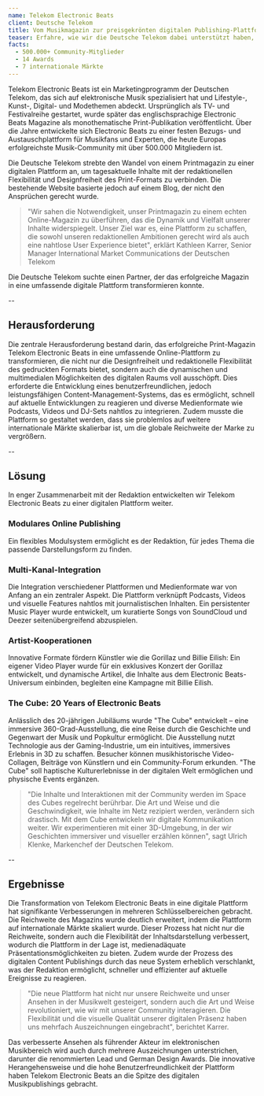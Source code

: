 ```yaml
---
name: Telekom Electronic Beats
client: Deutsche Telekom
title: Vom Musikmagazin zur preisgekrönten digitalen Publishing-Plattform
teaser: Erfahre, wie wir die Deutsche Telekom dabei unterstützt haben, ein traditionelles Printmagazin in eine agile, preisgekrönte digitale Plattform zu transformieren, die die elektronische Musik- und Kulturlandschaft Europas prägt.
facts:
  - 500.000+ Community-Mitglieder
  - 14 Awards
  - 7 internationale Märkte
---
```


Telekom Electronic Beats ist ein Marketingprogramm der Deutschen Telekom, das sich auf elektronische Musik spezialisiert hat und Lifestyle-, Kunst-, Digital- und Modethemen abdeckt. Ursprünglich als TV- und Festivalreihe gestartet, wurde später das englischsprachige Electronic Beats Magazine als monothematische Print-Publikation veröffentlicht. Über die Jahre entwickelte sich Electronic Beats zu einer festen Bezugs- und Austauschplattform für Musikfans und Experten, die heute Europas erfolgreichste Musik-Community mit über 500.000 Mitgliedern ist.

Die Deutsche Telekom strebte den Wandel von einem Printmagazin zu einer digitalen Plattform an, um tagesaktuelle Inhalte mit der redaktionellen Flexibilität und Designfreiheit des Print-Formats zu verbinden. Die bestehende Website basierte jedoch auf einem Blog, der nicht den Ansprüchen gerecht wurde.

> "Wir sahen die Notwendigkeit, unser Printmagazin zu einem echten Online-Magazin zu überführen, das die Dynamik und Vielfalt unserer Inhalte widerspiegelt. Unser Ziel war es, eine Plattform zu schaffen, die sowohl unseren redaktionellen Ambitionen gerecht wird als auch eine nahtlose User Experience bietet", erklärt Kathleen Karrer, Senior Manager International Market Communications der Deutschen Telekom

Die Deutsche Telekom suchte einen Partner, der das erfolgreiche Magazin in eine umfassende digitale Plattform transformieren konnte.

--

## Herausforderung

Die zentrale Herausforderung bestand darin, das erfolgreiche Print-Magazin Telekom Electronic Beats in eine umfassende Online-Plattform zu transformieren, die nicht nur die Designfreiheit und redaktionelle Flexibilität des gedruckten Formats bietet, sondern auch die dynamischen und multimedialen Möglichkeiten des digitalen Raums voll ausschöpft. Dies erforderte die Entwicklung eines benutzerfreundlichen, jedoch leistungsfähigen Content-Management-Systems, das es ermöglicht, schnell auf aktuelle Entwicklungen zu reagieren und diverse Medienformate wie Podcasts, Videos und DJ-Sets nahtlos zu integrieren. Zudem musste die Plattform so gestaltet werden, dass sie problemlos auf weitere internationale Märkte skalierbar ist, um die globale Reichweite der Marke zu vergrößern.

--

## Lösung

In enger Zusammenarbeit mit der Redaktion entwickelten wir Telekom Electronic Beats zu einer digitalen Plattform weiter.

### Modulares Online Publishing

Ein flexibles Modulsystem ermöglicht es der Redaktion, für jedes Thema die passende Darstellungsform zu finden.

### Multi-Kanal-Integration

Die Integration verschiedener Plattformen und Medienformate war von Anfang an ein zentraler Aspekt. Die Plattform verknüpft Podcasts, Videos und visuelle Features nahtlos mit journalistischen Inhalten. Ein persistenter Music Player wurde entwickelt, um kuratierte Songs von SoundCloud und Deezer seitenübergreifend abzuspielen.

### Artist-Kooperationen

Innovative Formate fördern Künstler wie die Gorillaz und Billie Eilish: Ein eigener Video Player wurde für ein exklusives Konzert der Gorillaz entwickelt, und dynamische Artikel, die Inhalte aus dem Electronic Beats-Universum einbinden, begleiten eine Kampagne mit Billie Eilish.

### The Cube: 20 Years of Electronic Beats

Anlässlich des 20-jährigen Jubiläums wurde "The Cube" entwickelt – eine immersive 360-Grad-Ausstellung, die eine Reise durch die Geschichte und Gegenwart der Musik und Popkultur ermöglicht. Die Ausstellung nutzt Technologie aus der Gaming-Industrie, um ein intuitives, immersives Erlebnis in 3D zu schaffen. Besucher können musikhistorische Video-Collagen, Beiträge von Künstlern und ein Community-Forum erkunden. "The Cube" soll haptische Kulturerlebnisse in der digitalen Welt ermöglichen und physische Events ergänzen.

> "Die Inhalte und Interaktionen mit der Community werden im Space des Cubes regelrecht berührbar. Die Art und Weise und die Geschwindigkeit, wie Inhalte im Netz rezipiert werden, verändern sich drastisch. Mit dem Cube entwickeln wir digitale Kommunikation weiter. Wir experimentieren mit einer 3D-Umgebung, in der wir Geschichten immersiver und visueller erzählen können", sagt Ulrich Klenke, Markenchef der Deutschen Telekom.

--

## Ergebnisse

Die Transformation von Telekom Electronic Beats in eine digitale Plattform hat signifikante Verbesserungen in mehreren Schlüsselbereichen gebracht. Die Reichweite des Magazins wurde deutlich erweitert, indem die Plattform auf internationale Märkte skaliert wurde. Dieser Prozess hat nicht nur die Reichweite, sondern auch die Flexibilität der Inhaltsdarstellung verbessert, wodurch die Plattform in der Lage ist, medienadäquate Präsentationsmöglichkeiten zu bieten. Zudem wurde der Prozess des digitalen Content Publishings durch das neue System erheblich verschlankt, was der Redaktion ermöglicht, schneller und effizienter auf aktuelle Ereignisse zu reagieren.

> "Die neue Plattform hat nicht nur unsere Reichweite und unser Ansehen in der Musikwelt gesteigert, sondern auch die Art und Weise revolutioniert, wie wir mit unserer Community interagieren. Die Flexibilität und die visuelle Qualität unserer digitalen Präsenz haben uns mehrfach Auszeichnungen eingebracht", berichtet Karrer.

Das verbesserte Ansehen als führender Akteur im elektronischen Musikbereich wird auch durch mehrere Auszeichnungen unterstrichen, darunter die renommierten Lead und German Design Awards. Die innovative Herangehensweise und die hohe Benutzerfreundlichkeit der Plattform haben Telekom Electronic Beats an die Spitze des digitalen Musikpublishings gebracht.
